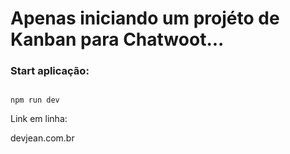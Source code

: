 # Apenas iniciando um projéto de Kanban para Chatwoot...

### Start aplicação:

~~~

npm run dev

~~~



Link em linha:

devjean.com.br

